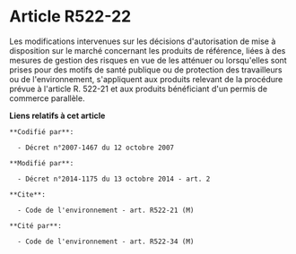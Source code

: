 # Article R522-22

Les modifications intervenues sur les décisions d'autorisation de mise à disposition sur le marché concernant les produits de
référence, liées à des mesures de gestion des risques en vue de les atténuer ou lorsqu'elles sont prises pour des motifs de
santé publique ou de protection des travailleurs ou de l'environnement, s'appliquent aux produits relevant de la procédure
prévue à l'article R. 522-21 et aux produits bénéficiant d'un permis de commerce parallèle.

**Liens relatifs à cet article**

	**Codifié par**:

	  - Décret n°2007-1467 du 12 octobre 2007

	**Modifié par**:

	  - Décret n°2014-1175 du 13 octobre 2014 - art. 2

	**Cite**:

	  - Code de l'environnement - art. R522-21 (M)

	**Cité par**:

	  - Code de l'environnement - art. R522-34 (M)
